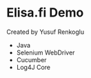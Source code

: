 <h1>Elisa.fi Demo</h1>
<p>Created by Yusuf Renkoglu</p>
<ul>
<li>Java</li>
<li>Selenium WebDriver</li>
<li>Cucumber</li>
<li>Log4J Core</li>
</ul>
